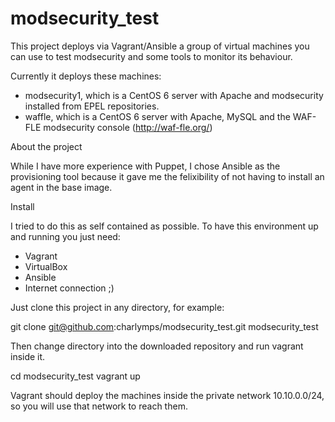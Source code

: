 # modsecurity_test

This project deploys via Vagrant/Ansible a group of virtual machines you can use to test modsecurity and some tools to monitor its behaviour.

Currently it deploys these machines:
- modsecurity1, which is a CentOS 6 server with Apache and modsecurity installed from EPEL repositories.
- waffle, which is a CentOS 6 server with Apache, MySQL and the WAF-FLE modsecurity console (http://waf-fle.org/)

About the project

While I have more experience with Puppet, I chose Ansible as the provisioning tool because it gave me the felixibility of not having to install an agent in the base image.

Install

I tried to do this as self contained as possible. To have this environment up and running you just need:
- Vagrant
- VirtualBox
- Ansible
- Internet connection ;)

Just clone this project in any directory, for example:

git clone git@github.com:charlymps/modsecurity_test.git modsecurity_test

Then change directory into the downloaded repository and run vagrant inside it.

cd modsecurity_test
vagrant up

Vagrant should deploy the machines inside the private network 10.10.0.0/24, so you will use that network to reach them.


